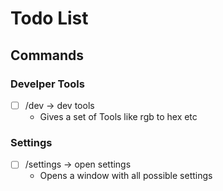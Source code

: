 # Todo List
## Commands
### Develper Tools
- [ ] /dev -> dev tools
    - Gives a set of Tools like rgb to hex etc

### Settings
- [ ] /settings -> open settings
    - Opens a window with all possible settings
